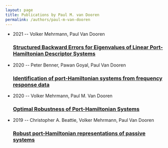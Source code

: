 ```yaml
---
layout: page
title: Publications by Paul M. van Dooren
permalink: /authors/paul-m-van-dooren
---
```


<ul class="post-list">
<li><span class='post-meta'>2021 -- Volker Mehrmann, Paul Van Dooren</span><h3><a class='post-link' href="{{ site.baseurl }}/structured-backward-errors-for-eigenvalues-of-linear-port-hamiltonian-descriptor-systems">Structured Backward Errors for Eigenvalues of Linear Port-Hamiltonian Descriptor Systems</a></h3></li>
<li><span class='post-meta'>2020 -- Peter Benner, Pawan Goyal, Paul Van Dooren</span><h3><a class='post-link' href="{{ site.baseurl }}/identification-of-port-hamiltonian-systems-from-frequency-response-data">Identification of port-Hamiltonian systems from frequency response data</a></h3></li>
<li><span class='post-meta'>2020 -- Volker Mehrmann, Paul M. Van Dooren</span><h3><a class='post-link' href="{{ site.baseurl }}/optimal-robustness-of-port-hamiltonian-systems">Optimal Robustness of Port-Hamiltonian Systems</a></h3></li>
<li><span class='post-meta'>2019 -- Christopher A. Beattie, Volker Mehrmann, Paul Van Dooren</span><h3><a class='post-link' href="{{ site.baseurl }}/robust-port-hamiltonian-representations-of-passive-systems">Robust port-Hamiltonian representations of passive systems</a></h3></li>

</ul>
